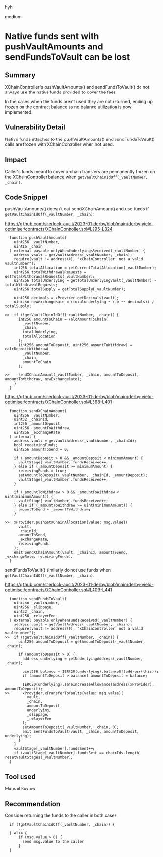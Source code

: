 hyh

medium

# Native funds sent with pushVaultAmounts and sendFundsToVault can be lost

## Summary

XChainController's pushVaultAmounts() and sendFundsToVault() do not always use the native funds provided to cover the fees.

In the cases when the funds aren't used they are not returned, ending up frozen on the contract balance as no balance utilization is now implemented.

## Vulnerability Detail

Native funds attached to the pushVaultAmounts() and sendFundsToVault() calls are frozen with XChainController when not used.

## Impact

Caller's funds meant to cover x-chain transfers are permanently frozen on the XChainController balance when `getVaultChainIdOff(_vaultNumber, _chain)`.

## Code Snippet

pushVaultAmounts() doesn't call sendXChainAmount() and use funds if `getVaultChainIdOff(_vaultNumber, _chain)`:

https://github.com/sherlock-audit/2023-01-derby/blob/main/derby-yield-optimiser/contracts/XChainController.sol#L295-L324

```solidity
  function pushVaultAmounts(
    uint256 _vaultNumber,
    uint16 _chain
  ) external payable onlyWhenUnderlyingsReceived(_vaultNumber) {
    address vault = getVaultAddress(_vaultNumber, _chain);
    require(vault != address(0), "xChainController: not a valid vaultnumber");
    int256 totalAllocation = getCurrentTotalAllocation(_vaultNumber);
    uint256 totalWithdrawalRequests = getTotalWithdrawalRequests(_vaultNumber);
    uint256 totalUnderlying = getTotalUnderlyingVault(_vaultNumber) - totalWithdrawalRequests;
    uint256 totalSupply = getTotalSupply(_vaultNumber);

    uint256 decimals = xProvider.getDecimals(vault);
    uint256 newExchangeRate = (totalUnderlying * (10 ** decimals)) / totalSupply;

>>  if (!getVaultChainIdOff(_vaultNumber, _chain)) {
      int256 amountToChain = calcAmountToChain(
        _vaultNumber,
        _chain,
        totalUnderlying,
        totalAllocation
      );
      (int256 amountToDeposit, uint256 amountToWithdraw) = calcDepositWithdraw(
        _vaultNumber,
        _chain,
        amountToChain
      );

>>    sendXChainAmount(_vaultNumber, _chain, amountToDeposit, amountToWithdraw, newExchangeRate);
    }
  }
```

https://github.com/sherlock-audit/2023-01-derby/blob/main/derby-yield-optimiser/contracts/XChainController.sol#L368-L401

```solidity
  function sendXChainAmount(
    uint256 _vaultNumber,
    uint32 _chainId,
    int256 _amountDeposit,
    uint256 _amountToWithdraw,
    uint256 _exchangeRate
  ) internal {
    address vault = getVaultAddress(_vaultNumber, _chainId);
    bool receivingFunds;
    uint256 amountToSend = 0;

    if (_amountDeposit > 0 && _amountDeposit < minimumAmount) {
      vaultStage[_vaultNumber].fundsReceived++;
    } else if (_amountDeposit >= minimumAmount) {
      receivingFunds = true;
      setAmountToDeposit(_vaultNumber, _chainId, _amountDeposit);
      vaultStage[_vaultNumber].fundsReceived++;
    }

    if (_amountToWithdraw > 0 && _amountToWithdraw < uint(minimumAmount)) {
      vaultStage[_vaultNumber].fundsReceived++;
    } else if (_amountToWithdraw >= uint(minimumAmount)) {
      amountToSend = _amountToWithdraw;
    }

>>  xProvider.pushSetXChainAllocation{value: msg.value}(
      vault,
      _chainId,
      amountToSend,
      _exchangeRate,
      receivingFunds
    );
    emit SendXChainAmount(vault, _chainId, amountToSend, _exchangeRate, receivingFunds);
  }
```

sendFundsToVault() similarly do not use funds when `getVaultChainIdOff(_vaultNumber, _chain)`:

https://github.com/sherlock-audit/2023-01-derby/blob/main/derby-yield-optimiser/contracts/XChainController.sol#L409-L441

```solidity
  function sendFundsToVault(
    uint256 _vaultNumber,
    uint256 _slippage,
    uint32 _chain,
    uint256 _relayerFee
  ) external payable onlyWhenFundsReceived(_vaultNumber) {
    address vault = getVaultAddress(_vaultNumber, _chain);
    require(vault != address(0), "xChainController: not a valid vaultnumber");
>>  if (!getVaultChainIdOff(_vaultNumber, _chain)) {
      uint256 amountToDeposit = getAmountToDeposit(_vaultNumber, _chain);

      if (amountToDeposit > 0) {
        address underlying = getUnderlyingAddress(_vaultNumber, _chain);

        uint256 balance = IERC20(underlying).balanceOf(address(this));
        if (amountToDeposit > balance) amountToDeposit = balance;

        IERC20(underlying).safeIncreaseAllowance(address(xProvider), amountToDeposit);
>>      xProvider.xTransferToVaults{value: msg.value}(
          vault,
          _chain,
          amountToDeposit,
          underlying,
          _slippage,
          _relayerFee
        );
        setAmountToDeposit(_vaultNumber, _chain, 0);
        emit SentFundsToVault(vault, _chain, amountToDeposit, underlying);
      }
    }
    vaultStage[_vaultNumber].fundsSent++;
    if (vaultStage[_vaultNumber].fundsSent == chainIds.length) resetVaultStages(_vaultNumber);
  }
```

## Tool used

Manual Review

## Recommendation

Consider returning the funds to the caller in both cases.

```solidity
  if (!getVaultChainIdOff(_vaultNumber, _chain)) {
      ...
  } else {
      if (msg.value > 0) {
        send msg.value to the caller
      }
  }

```
